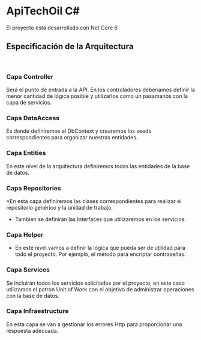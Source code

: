 # ApiTechOil C#
El proyecto está desarrollado con Net Core 6
​
## **Especificación de la Arquitectura**
​
### **Capa Controller**
Será el punto de entrada a la API. En los controladores deberíamos definir la menor cantidad de lógica posible y utilizarlos como un pasamanos con la capa de servicios.
​
### **Capa DataAccess**
Es donde definiremos el DbContext y crearemos los seeds correspondientes para organizar nuestras entidades.
​
### **Capa Entities**
En este nivel de la arquitectura definiremos todas las entidades de la base de datos.
​
### **Capa Repositories**
*En esta capa definiremos las clases correspondientes para realizar el repositorio genérico y la unidad de trabajo.
*	Tambien se definiran las Interfaces que utilizaremos en los servicios.
​
### **Capa Helper**
*	En este nivel vamos a definir la lógica que pueda ser de utilidad para todo el proyecto. Por ejemplo, el método para encriptar contraseñas.

  ### **Capa Services**
  Se incluirán todos los servicios solicitados por el proyecto, en este caso utilizamos el patron Unit of Work con el objetivo de administrar operaciones con la base de datos.

   ### **Capa Infraestructure**
   En esta capa se van a gestionar los errores Http para proporcionar una respuesta adecuada.
   

  
  
​
